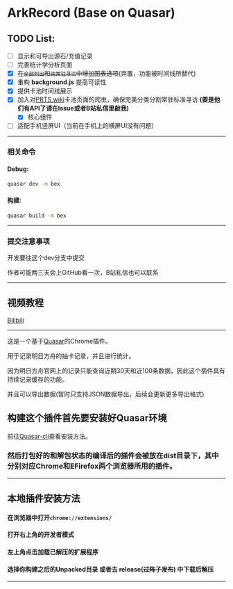 # ArkRecord (Base on Quasar)

## TODO List:

- [ ] 显示和可导出源石/充值记录
- [ ] 完善统计学分析页面
- [X] ~~在`全部列出`和`纯常驻寻访`中增加图表选项~~(弃置，功能被时间线所替代)
- [X] 重构 **background.js** 提高可读性
- [X] 提供卡池时间线展示
- [X] 加入对[PRTS.wiki](https://PRTS.wiki)卡池页面的爬虫，确保完美分类分割常驻标准寻访 **(要是他们有API了请在Issue或者B站私信里敲我)**
  - [X] 核心组件
- [ ] 适配手机竖屏UI（当前在手机上的横屏UI没有问题）

---

### 相关命令

#### Debug:

```bash
quasar dev -m bex
```

#### 构建:

```bash
quasar build -m bex
```

---

### 提交注意事项

开发要往这个dev分支中提交

作者可能两三天会上GitHub看一次，B站私信也可以联系


---

## 视频教程

[Bilibili](https://www.bilibili.com/video/BV1HS4y1D7uZ)

---

这是一个基于[Quasar](https://quasar.dev)的Chrome插件。

用于记录明日方舟的抽卡记录，并且进行统计。

因为明日方舟官网上的记录只能查询近期30天和近100条数据，因此这个插件具有持续记录缓存的功能。

并且可以导出数据(暂时只支持JSON数据导出，后续会更新更多导出格式)

## 构建这个插件首先要安装好Quasar环境

前往[Quasar-cli](https://quasar.dev/start/quasar-cli/)查看安装方法。

### 然后打包好的和解包状态的编译后的插件会被放在dist目录下，其中分别对应Chrome和EFirefox两个浏览器所用的插件。

---

## 本地插件安装方法

#### 在浏览器中打开`chrome://extensions/`

#### 打开右上角的开发者模式

#### 左上角点击加载已解压的扩展程序

#### 选择你构建之后的Unpacked目录 或者去 release(~~过阵子发布~~) 中下载后解压

---
